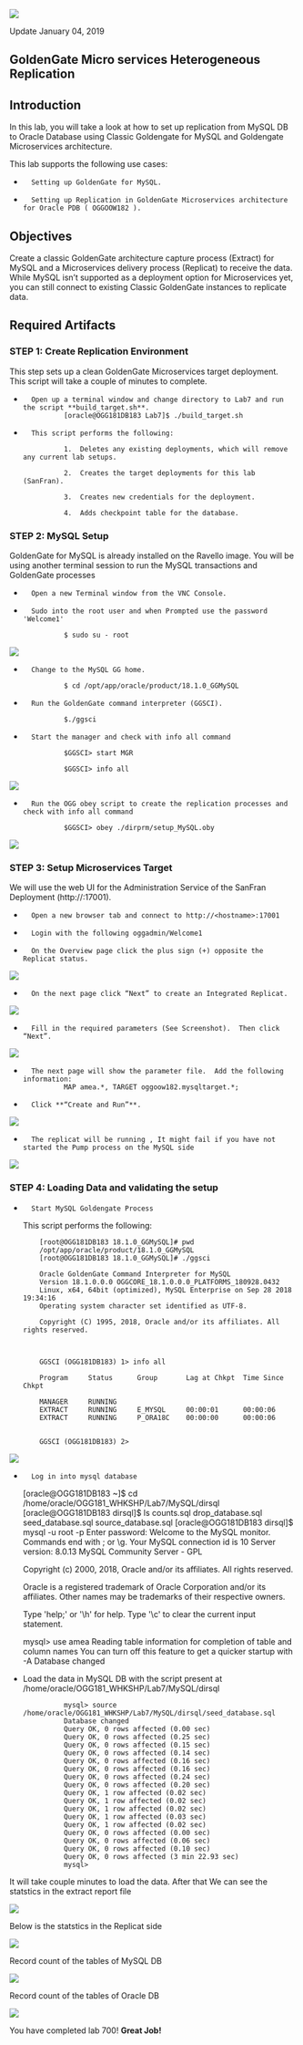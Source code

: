 ![](images/700/Lab700_image100.PNG)

Update January 04, 2019

## GoldenGate Micro services Heterogeneous Replication
## Introduction

In this lab, you will take a look at how to set up replication from MySQL DB to Oracle Database using Classic Goldengate for MySQL and Goldengate Microservices architecture.

This lab supports the following use cases:

-       Setting up GoldenGate for MySQL.
-       Setting up Replication in GoldenGate Microservices architecture for Oracle PDB ( OGGOOW182 ).

## Objectives

Create a classic GoldenGate architecture capture process (Extract) for MySQL and a Microservices delivery process (Replicat) to receive the data.  While MySQL isn’t supported as a deployment option for Microservices yet, you can still connect to existing Classic GoldenGate instances to replicate data.

## Required Artifacts

### **STEP 1**: Create Replication Environment
This step sets up a clean GoldenGate Microservices target deployment.  This script will take a couple of minutes to complete.

-       Open up a terminal window and change directory to Lab7 and run the script **build_target.sh**.
                [oracle@OGG181DB183 Lab7]$ ./build_target.sh 

-       This script performs the following:

                1.	Deletes any existing deployments, which will remove any current lab setups.

                2.	Creates the target deployments for this lab (SanFran).

                3.	Creates new credentials for the deployment.

                4.	Adds checkpoint table for the database. 

### **STEP 2**: MySQL Setup

GoldenGate for MySQL is already installed on the Ravello image.  You will be using another terminal session to run the MySQL transactions and GoldenGate processes

-       Open a new Terminal window from the VNC Console.

-       Sudo into the root user and when Prompted use the password 'Welcome1'

                $ sudo su - root

![](images/700/Lab700_image115.png) 

-       Change to the MySQL GG home.

                $ cd /opt/app/oracle/product/18.1.0_GGMySQL

-       Run the GoldenGate command interpreter (GGSCI).

                $./ggsci

-       Start the manager and check with info all command

                $GGSCI> start MGR

                $GGSCI> info all

![](images/700/Lab700_image101.png)

-       Run the OGG obey script to create the replication processes and check with info all command

                $GGSCI> obey ./dirprm/setup_MySQL.oby

![](images/700/Lab700_image102.png)

### **STEP 3**: Setup Microservices Target 

We will use the web UI for the Administration Service of the SanFran Deployment (http://<hostname>:17001).

-       Open a new browser tab and connect to http://<hostname>:17001 

-       Login with the following oggadmin/Welcome1

-       On the Overview page click the plus sign (+) opposite the Replicat status.

![](images/700/Lab700_image103.png)

-       On the next page click “Next” to create an Integrated Replicat.

![](images/700/Lab700_image104.png)

-       Fill in the required parameters (See Screenshot).  Then click “Next”.

![](images/700/Lab700_image105.png)

-       The next page will show the parameter file.  Add the following information:
                MAP amea.*, TARGET oggoow182.mysqltarget.*;

-       Click **“Create and Run”**.

![](images/700/Lab700_image106.png)

-       The replicat will be running , It might fail if you have not started the Pump process on the MySQL side

![](images/700/Lab700_image107.png)

### **STEP 4**: Loading Data and validating the setup

-       Start MySQL Goldengate Process

  This script performs the following:

          [root@OGG181DB183 18.1.0_GGMySQL]# pwd
          /opt/app/oracle/product/18.1.0_GGMySQL
          [root@OGG181DB183 18.1.0_GGMySQL]# ./ggsci

          Oracle GoldenGate Command Interpreter for MySQL
          Version 18.1.0.0.0 OGGCORE_18.1.0.0.0_PLATFORMS_180928.0432
          Linux, x64, 64bit (optimized), MySQL Enterprise on Sep 28 2018 19:34:16
          Operating system character set identified as UTF-8.

          Copyright (C) 1995, 2018, Oracle and/or its affiliates. All rights reserved.



          GGSCI (OGG181DB183) 1> info all

          Program     Status      Group       Lag at Chkpt  Time Since Chkpt

          MANAGER     RUNNING                                           
          EXTRACT     RUNNING     E_MYSQL     00:00:01      00:00:06    
          EXTRACT     RUNNING     P_ORA18C    00:00:00      00:00:06    


          GGSCI (OGG181DB183) 2> 

![](images/700/Lab700_image108.png)

-       Log in into mysql database 
                
     [oracle@OGG181DB183 ~]$ cd  /home/oracle/OGG181_WHKSHP/Lab7/MySQL/dirsql
     [oracle@OGG181DB183 dirsql]$ ls
     counts.sql  drop_database.sql  seed_database.sql  source_database.sql
     [oracle@OGG181DB183 dirsql]$ mysql -u root -p
     Enter password: 
     Welcome to the MySQL monitor.  Commands end with ; or \g.
     Your MySQL connection id is 10
     Server version: 8.0.13 MySQL Community Server - GPL
     
     Copyright (c) 2000, 2018, Oracle and/or its affiliates. All rights reserved.
     
     Oracle is a registered trademark of Oracle Corporation and/or its
     affiliates. Other names may be trademarks of their respective
     owners.
     
     Type 'help;' or '\h' for help. Type '\c' to clear the current input statement.
     
     mysql> use amea
     Reading table information for completion of table and column names
     You can turn off this feature to get a quicker startup with -A
     Database changed

- Load the data in MySQL DB with the script present at /home/oracle/OGG181_WHKSHP/Lab7/MySQL/dirsql

                
                mysql> source /home/oracle/OGG181_WHKSHP/Lab7/MySQL/dirsql/seed_database.sql
                Database changed
                Query OK, 0 rows affected (0.00 sec)
                Query OK, 0 rows affected (0.25 sec)
                Query OK, 0 rows affected (0.15 sec)
                Query OK, 0 rows affected (0.14 sec)
                Query OK, 0 rows affected (0.16 sec)
                Query OK, 0 rows affected (0.16 sec)
                Query OK, 0 rows affected (0.24 sec)
                Query OK, 0 rows affected (0.20 sec)
                Query OK, 1 row affected (0.02 sec)
                Query OK, 1 row affected (0.02 sec)
                Query OK, 1 row affected (0.02 sec)
                Query OK, 1 row affected (0.03 sec)
                Query OK, 1 row affected (0.02 sec)
                Query OK, 0 rows affected (0.00 sec)
                Query OK, 0 rows affected (0.06 sec)
                Query OK, 0 rows affected (0.10 sec)
                Query OK, 0 rows affected (3 min 22.93 sec)
                mysql> 

It will take couple minutes to load the data. After that We can see the statstics in the extract report file

![](images/700/Lab700_image111.png)

Below is the statstics in the Replicat side

![](images/700/Lab700_image112.png)

Record count of the tables of MySQL DB

![](images/700/Lab700_image113.png)

Record count of the tables of Oracle DB

![](images/700/Lab700_image114.png)

You have completed lab 700!   **Great Job!**
